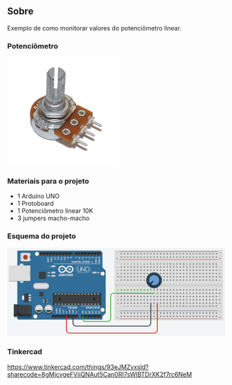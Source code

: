## Sobre
Exemplo de como monitorar valores do potenciômetro linear.

### Potenciômetro
![](potenciometro.png)

### Materiais para o projeto
* 1 Arduino UNO
* 1 Protoboard
* 1 Potenciômetro linear 10K
* 3 jumpers macho-macho

### Esquema do projeto
![](esquema.png)

### Tinkercad
https://www.tinkercad.com/things/93eJMZvxsld?sharecode=8gMjcvgeFViiQNAut5Can0RI7sWlBTDrXK2f7rc6NeM